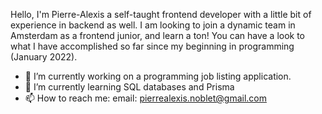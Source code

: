 Hello, I'm Pierre-Alexis a self-taught frontend developer with a little bit of experience in backend as well. I am looking to join a dynamic team in Amsterdam as a frontend junior, and learn a ton! You can have a look to what I have accomplished so far since my beginning in programming (January 2022).


- 🔭 I’m currently working on a programming job listing application. 
- 🌱 I’m currently learning SQL databases and Prisma
- 📫 How to reach me: email: pierrealexis.noblet@gmail.com


